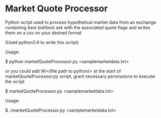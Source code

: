 # Market Quote Processor
Python script used to process hypothetical market data from an exchange containing best bid/best ask with the associated quote flags and writes them on a csv on your desired format

(Used python3.9 to write this script)

Usage:

$ python marketQuoteProcessor.py <samplemarketdata.txt>

or you could add !#/<(file path to python)> at the start of marketQuoteProcessor.py script, grant necessary permissions to execute the script

$ marketQuoteProcessor.py <samplemarketdata.txt>


Usage:

$ ./marketQuoteProcessor.py <samplemarketdata.txt>
